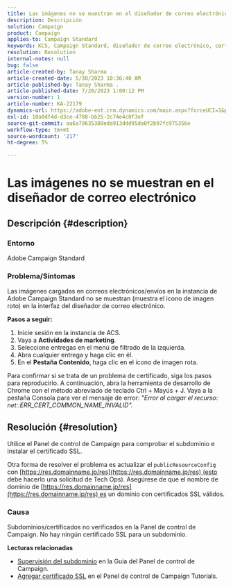 ```yaml
---
title: Las imágenes no se muestran en el diseñador de correo electrónico
description: Descripción
solution: Campaign
product: Campaign
applies-to: Campaign Standard
keywords: KCS, Campaign Standard, diseñador de correo electrónico, certificado SSL, error
resolution: Resolution
internal-notes: null
bug: false
article-created-by: Tanay Sharma .
article-created-date: 5/30/2023 10:36:40 AM
article-published-by: Tanay Sharma .
article-published-date: 7/20/2023 1:00:12 PM
version-number: 1
article-number: KA-22179
dynamics-url: https://adobe-ent.crm.dynamics.com/main.aspx?forceUCI=1&pagetype=entityrecord&etn=knowledgearticle&id=7b7b8cd8-d5fe-ed11-8f6e-6045bd006793
exl-id: 10a0df4d-d3ce-4788-bb25-2c74e4c0f3ef
source-git-commit: aa6a79635380eda913ddd95da0f2b97fc975356e
workflow-type: tm+mt
source-wordcount: '217'
ht-degree: 5%

---
```


# Las imágenes no se muestran en el diseñador de correo electrónico

## Descripción {#description}


### Entorno

Adobe Campaign Standard

### Problema/Síntomas

Las imágenes cargadas en correos electrónicos/envíos en la instancia de Adobe Campaign Standard no se muestran (muestra el icono de imagen roto) en la interfaz del diseñador de correo electrónico.

<b>Pasos a seguir:</b>

1. Inicie sesión en la instancia de ACS.
2. Vaya a <b>Actividades de marketing</b>.
3. Seleccione entregas en el menú de filtrado de la izquierda.
4. Abra cualquier entrega y haga clic en él.
5. En el <b>Pestaña Contenido</b>,<b> </b>haga clic en el icono de imagen rota.


Para confirmar si se trata de un problema de certificado, siga los pasos para reproducirlo. A continuación, abra la herramienta de desarrollo de Chrome con el método abreviado de teclado Ctrl + Mayús + J. Vaya a la pestaña Consola para ver el mensaje de error: *&quot;Error al cargar el recurso: net::ERR_CERT_COMMON_NAME_INVALID&quot;.*


## Resolución {#resolution}


Utilice el Panel de control de Campaign para comprobar el subdominio e instalar el certificado SSL.

Otra forma de resolver el problema es actualizar el `publicResourceConfig` con [https://res.domainname.jp/res](https://res.domainname.jp/res) (esto debe hacerlo una solicitud de Tech Ops). Asegúrese de que el nombre de dominio de [https://res.domainname.jp/res](https://res.domainname.jp/res) es un dominio con certificados SSL válidos.

### <b>Causa</b>

Subdominios/certificados no verificados en la Panel de control de Campaign. No hay ningún certificado SSL para un subdominio.

<b>Lecturas relacionadas</b>

- [Supervisión del subdominio](https://experienceleague.adobe.com/docs/control-panel/using/subdomains-and-certificates/monitoring-subdomains.html?lang=en) en la Guía del Panel de control de Campaign.
- [Agregar certificado SSL](https://experienceleague.adobe.com/docs/control-panel-learn/tutorials/subdomains-and-certificates/add-ssl-certificates.html?lang=en) en el Panel de control de Campaign Tutorials.
